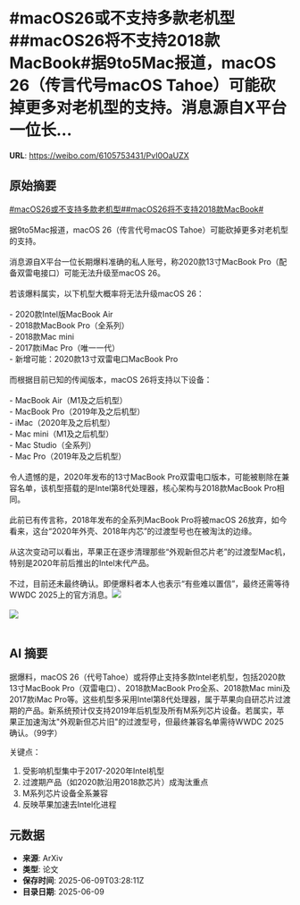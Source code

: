 # #macOS26或不支持多款老机型##macOS26将不支持2018款MacBook#据9to5Mac报道，macOS 26（传言代号macOS Tahoe）可能砍掉更多对老机型的支持。消息源自X平台一位长...

**URL**: https://weibo.com/6105753431/PvI0OaUZX

## 原始摘要

<a href="https://m.weibo.cn/search?containerid=231522type%3D1%26t%3D10%26q%3D%23macOS26%E6%88%96%E4%B8%8D%E6%94%AF%E6%8C%81%E5%A4%9A%E6%AC%BE%E8%80%81%E6%9C%BA%E5%9E%8B%23&amp;extparam=%23macOS26%E6%88%96%E4%B8%8D%E6%94%AF%E6%8C%81%E5%A4%9A%E6%AC%BE%E8%80%81%E6%9C%BA%E5%9E%8B%23" data-hide=""><span class="surl-text">#macOS26或不支持多款老机型#</span></a><a href="https://m.weibo.cn/search?containerid=231522type%3D1%26t%3D10%26q%3D%23macOS26%E5%B0%86%E4%B8%8D%E6%94%AF%E6%8C%812018%E6%AC%BEMacBook%23&amp;extparam=%23macOS26%E5%B0%86%E4%B8%8D%E6%94%AF%E6%8C%812018%E6%AC%BEMacBook%23" data-hide=""><span class="surl-text">#macOS26将不支持2018款MacBook#</span></a><br><br>据9to5Mac报道，macOS 26（传言代号macOS Tahoe）可能砍掉更多对老机型的支持。<br><br>消息源自X平台一位长期爆料准确的私人账号，称2020款13寸MacBook Pro（配备双雷电接口）可能无法升级至macOS 26。<br><br>若该爆料属实，以下机型大概率将无法升级macOS 26：<br><br>- 2020款Intel版MacBook Air<br>- 2018款MacBook Pro（全系列）<br>- 2018款Mac mini<br>- 2017款iMac Pro（唯一一代）    <br>- 新增可能：2020款13寸双雷电口MacBook Pro<br><br>而根据目前已知的传闻版本，macOS 26将支持以下设备：<br><br>- MacBook Air（M1及之后机型）<br>- MacBook Pro（2019年及之后机型）<br>- iMac（2020年及之后机型）<br>- Mac mini（M1及之后机型）<br>- Mac Studio（全系列）<br>- Mac Pro（2019年及之后机型）<br> <br>令人遗憾的是，2020年发布的13寸MacBook Pro双雷电口版本，可能被剔除在兼容名单，该机型搭载的是Intel第8代处理器，核心架构与2018款MacBook Pro相同。<br>    <br>此前已有传言称，2018年发布的全系列MacBook Pro将被macOS 26放弃，如今看来，这台“2020年外壳、2018年内芯”的过渡型号也在被淘汰的边缘。<br>    <br>从这次变动可以看出，苹果正在逐步清理那些“外观新但芯片老”的过渡型Mac机，特别是2020年前后推出的Intel末代产品。<br><br>不过，目前还未最终确认。即便爆料者本人也表示“有些难以置信”，最终还需等待WWDC 2025上的官方消息。<img style="" src="https://tvax4.sinaimg.cn/large/006Fd7o3gy1i28viqpjooj30zk0k046f.jpg" referrerpolicy="no-referrer"><br><br><img style="" src="https://tvax4.sinaimg.cn/large/006Fd7o3gy1i28vis8x98j315o0kuqe9.jpg" referrerpolicy="no-referrer"><br><br>

## AI 摘要

据爆料，macOS 26（代号Tahoe）或将停止支持多款Intel老机型，包括2020款13寸MacBook Pro（双雷电口）、2018款MacBook Pro全系、2018款Mac mini及2017款iMac Pro等。这些机型多采用Intel第8代处理器，属于苹果向自研芯片过渡期的产品。新系统预计仅支持2019年后机型及所有M系列芯片设备。若属实，苹果正加速淘汰"外观新但芯片旧"的过渡型号，但最终兼容名单需待WWDC 2025确认。（99字）  

关键点：  
1. 受影响机型集中于2017-2020年Intel机型  
2. 过渡期产品（如2020款沿用2018款芯片）成淘汰重点  
3. M系列芯片设备全系兼容  
4. 反映苹果加速去Intel化进程

## 元数据

- **来源**: ArXiv
- **类型**: 论文
- **保存时间**: 2025-06-09T03:28:11Z
- **目录日期**: 2025-06-09

